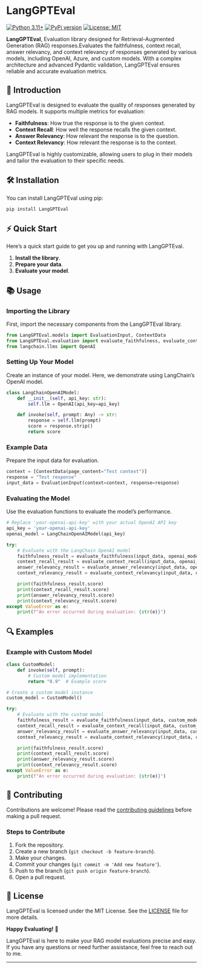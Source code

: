 # LangGPTEval
[![Python 3.11+](https://img.shields.io/badge/python-3.11+-blue.svg)](https://www.python.org/downloads/release/python-370/)
[![PyPi version](https://img.shields.io/pypi/v/fancybbox)](https://pypi.org/project/fancybbox/)
[![License: MIT](https://img.shields.io/badge/License-MIT-yellow.svg)](https://opensource.org/licenses/MIT)

**LangGPTEval**, Evaluation library designed for Retrieval-Augmented Generation (RAG) responses.Evaluates the faithfulness, context recall, answer relevancy, and context relevancy of responses generated by various models, including OpenAI, Azure, and custom models. With a complex architecture and advanced Pydantic validation, LangGPTEval ensures reliable and accurate evaluation metrics.

## 🌟 Introduction

LangGPTEval is designed to evaluate the quality of responses generated by RAG models. It supports multiple metrics for evaluation:

- **Faithfulness**: How true the response is to the given context.
- **Context Recall**: How well the response recalls the given context.
- **Answer Relevancy**: How relevant the response is to the question.
- **Context Relevancy**: How relevant the response is to the context.

LangGPTEval is highly customizable, allowing users to plug in their models and tailor the evaluation to their specific needs.

## 🛠️ Installation

You can install LangGPTEval using pip:

```bash
pip install LangGPTEval
```

## ⚡ Quick Start

Here’s a quick start guide to get you up and running with LangGPTEval.

1. **Install the library**.
2. **Prepare your data**.
3. **Evaluate your model**.

## 📚 Usage

### Importing the Library

First, import the necessary components from the LangGPTEval library.

```python
from LangGPTEval.models import EvaluationInput, ContextData
from LangGPTEval.evaluation import evaluate_faithfulness, evaluate_context_recall, evaluate_answer_relevancy, evaluate_context_relevancy
from langchain.llms import OpenAI
```

### Setting Up Your Model

Create an instance of your model. Here, we demonstrate using LangChain’s OpenAI model.

```python
class LangChainOpenAIModel:
    def __init__(self, api_key: str):
        self.llm = OpenAI(api_key=api_key)

    def invoke(self, prompt: Any) -> str:
        response = self.llm(prompt)
        score = response.strip()
        return score
```

### Example Data

Prepare the input data for evaluation.

```python
context = [ContextData(page_content="Test context")]
response = "Test response"
input_data = EvaluationInput(context=context, response=response)
```

### Evaluating the Model

Use the evaluation functions to evaluate the model’s performance.

```python
# Replace 'your-openai-api-key' with your actual OpenAI API key
api_key = 'your-openai-api-key'
openai_model = LangChainOpenAIModel(api_key)

try:
    # Evaluate with the LangChain OpenAI model
    faithfulness_result = evaluate_faithfulness(input_data, openai_model)
    context_recall_result = evaluate_context_recall(input_data, openai_model)
    answer_relevancy_result = evaluate_answer_relevancy(input_data, openai_model)
    context_relevancy_result = evaluate_context_relevancy(input_data, openai_model)

    print(faithfulness_result.score)
    print(context_recall_result.score)
    print(answer_relevancy_result.score)
    print(context_relevancy_result.score)
except ValueError as e:
    print(f"An error occurred during evaluation: {str(e)}")
```

## 🔍 Examples

### Example with Custom Model

```python
class CustomModel:
    def invoke(self, prompt):
        # Custom model implementation
        return "0.9"  # Example score

# Create a custom model instance
custom_model = CustomModel()

try:
    # Evaluate with the custom model
    faithfulness_result = evaluate_faithfulness(input_data, custom_model)
    context_recall_result = evaluate_context_recall(input_data, custom_model)
    answer_relevancy_result = evaluate_answer_relevancy(input_data, custom_model)
    context_relevancy_result = evaluate_context_relevancy(input_data, custom_model)

    print(faithfulness_result.score)
    print(context_recall_result.score)
    print(answer_relevancy_result.score)
    print(context_relevancy_result.score)
except ValueError as e:
    print(f"An error occurred during evaluation: {str(e)}")
```

## 🤝 Contributing

Contributions are welcome! Please read the [contributing guidelines](CONTRIBUTING.md) before making a pull request.

### Steps to Contribute

1. Fork the repository.
2. Create a new branch (`git checkout -b feature-branch`).
3. Make your changes.
4. Commit your changes (`git commit -m 'Add new feature'`).
5. Push to the branch (`git push origin feature-branch`).
6. Open a pull request.

## 📜 License

LangGPTEval is licensed under the MIT License. See the [LICENSE](LICENSE) file for more details.


**Happy Evaluating!** 🎉

LangGPTEval is here to make your RAG model evaluations precise and easy. If you have any questions or need further assistance, feel free to reach out to me.

---


